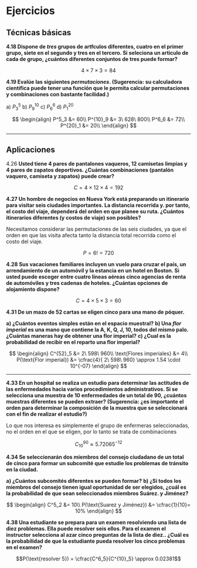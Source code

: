 # Ejercicios

## Técnicas básicas

**4.18 Dispone de _tres_ grupos de artfculos diferentes, cuatro en el primer
grupo, siete en el segundo y tres en el tercero. Si seleciona un articulo de
cada de grupo, ¿cuántos diferentes conjuntos de tres puede formar?**

$$4×7×3=84$$

**4.19 Evalúe las siguientes _permutaciones_. (Sugerencia: su calculadora
científica puede tener una función que le permita calcular permutaciones y
combinaciones con bastante facilidad.)**

a) $P^5_3$ b) $P^{10}_9$ c) $P^6_6$ d) $P^{20}_1$

$$
\begin{align}
P^5_3 &= 60\\
P^{10}_9 &= 3\ 628\ 800\\
P^6_6 &= 72\\
P^{20}_1 &= 20\\
\end{align}
$$

---

## Aplicaciones

4.26 **Usted tiene 4 pares de pantalones vaqueros, 12 camisetas limpias y 4
pares de zapatos deportivos. ¿Cuántas combinaciones (pantalón vaquero, camiseta
y zapatos) puede crear?**

$$C = 4×12×4 = 192$$

**4.27 Un hombre de negocios en Nueva York está preparando un itinerario para
visitar seis ciudades importantes. La distancia recorrida y. por tanto, el costo
del viaje, dependerá del orden en que planee su ruta. ¿Cuántos itinerarios
diferentes (y costos de viaje) son posibles?**

Necesitamos considerar las permutaciones de las seis ciudades, ya que el orden
en que las visita afecta tanto la distancia total recorrida como el costo del
viaje.

$$P = 6! = 720$$

**4.28 Sus vacaciones familiares incluyen un vuelo para cruzar el país, un
arrendamiento de un automóvil y la estancia en un hotel en Boston. Si usted
puede escoger entre cuatro líneas aéreas cinco agencias de renta de automóviles
y tres cadenas de hoteles. ¿Cuántas opciones de alojamiento dispone?**

$$C = 4×5×3 = 60$$

**4.31 De un mazo de 52 cartas se eligen cinco para una mano de póquer.**

**a) ¿Cuántos eventos simples están en el espacio muestral?** **b) Una _flor
imperial_ es una mano que contiene la A, K, Q, J, 10, todos del mismo palo.
¿Cuántas maneras hay de obtener una flor imperial?** **c) ¿Cual es la
probabilidad de recibir en el reparto una flor imperial?**

$$
\begin{align}
C^{52}_5 &= 2\ 598\ 960\\
\text{Flores imperiales} &= 4\\
P(\text{Flor imperial}) &= \cfrac{4}{ 2\ 598\ 960} \approx 1.54 \cdot 10^{-07}
\end{align}
$$

---

**4.33 En un hospital se realiza un estudio para determinar las actitudes de las
enfermedades hacia varios procedimientos administrativos. Si se selecciona una
muestra de 10 enfermedades de un total de 90, ¿cuántos muestras diferentes se
pueden extraer? (Sugerencia: ¿es importante el orden para determinar la
composición de la muestra que se seleccionará con el fin de realizar el
estudio?)**

Lo que nos interesa es simplemente el grupo de enfermeras seleccionadas, no el
orden en el que se eligen, por lo tanto se trata de combinaciones

$$C^{90}_{10} \approx 5.72065^{-12}$$

**4.34 Se seleccionarán dos miembros del consejo ciudadano de un total de cinco
para formar un subcomité que estudie los problemas de tránsito en la ciudad.**

**a) ¿Cuántos subcomités diferentes se pueden formar?** **b) ¿Si todos los
miembros del consejo tienen igual oportunidad de ser elegidos, ¿cuál es la
probabilidad de que sean seleccionados miembros Suárez. y Jiménez?**

$$
\begin{align}
C^5_2 &= 10\\
P(\text{Suarez y Jiménez}) &= \cfrac{1}{10}= 10%
\end{align}
$$

**4.38 Una estudiante se prepara para un examen resolviendo una lista de diez
problemas. Ella puede resolver seis ellos. Para el examen el instructor
selecciona al azar cinco preguntas de la lista de diez.. ¿Cuál es la
probabilidad de que la estudiante pueda resolver los cinco problemas en el
examen?**

$$P(\text{resolver 5}) = \cfrac{C^6_5}{C^{10}_5} \approx 0.02381$$
